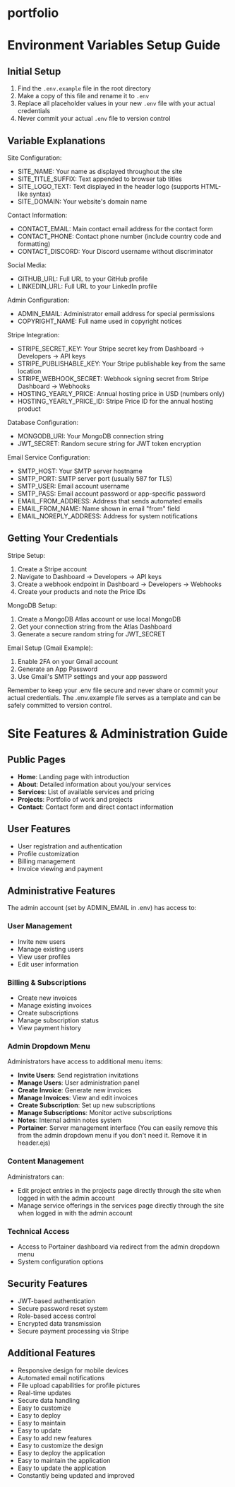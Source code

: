 # portfolio

# Environment Variables Setup Guide

## Initial Setup
1. Find the `.env.example` file in the root directory
2. Make a copy of this file and rename it to `.env`
3. Replace all placeholder values in your new `.env` file with your actual credentials
4. Never commit your actual `.env` file to version control

## Variable Explanations

Site Configuration:
- SITE_NAME: Your name as displayed throughout the site
- SITE_TITLE_SUFFIX: Text appended to browser tab titles
- SITE_LOGO_TEXT: Text displayed in the header logo (supports HTML-like syntax)
- SITE_DOMAIN: Your website's domain name

Contact Information:
- CONTACT_EMAIL: Main contact email address for the contact form
- CONTACT_PHONE: Contact phone number (include country code and formatting)
- CONTACT_DISCORD: Your Discord username without discriminator

Social Media:
- GITHUB_URL: Full URL to your GitHub profile
- LINKEDIN_URL: Full URL to your LinkedIn profile

Admin Configuration:
- ADMIN_EMAIL: Administrator email address for special permissions
- COPYRIGHT_NAME: Full name used in copyright notices

Stripe Integration:
- STRIPE_SECRET_KEY: Your Stripe secret key from Dashboard → Developers → API keys
- STRIPE_PUBLISHABLE_KEY: Your Stripe publishable key from the same location
- STRIPE_WEBHOOK_SECRET: Webhook signing secret from Stripe Dashboard → Webhooks
- HOSTING_YEARLY_PRICE: Annual hosting price in USD (numbers only)
- HOSTING_YEARLY_PRICE_ID: Stripe Price ID for the annual hosting product

Database Configuration:
- MONGODB_URI: Your MongoDB connection string
- JWT_SECRET: Random secure string for JWT token encryption

Email Service Configuration:
- SMTP_HOST: Your SMTP server hostname
- SMTP_PORT: SMTP server port (usually 587 for TLS)
- SMTP_USER: Email account username
- SMTP_PASS: Email account password or app-specific password
- EMAIL_FROM_ADDRESS: Address that sends automated emails
- EMAIL_FROM_NAME: Name shown in email "from" field
- EMAIL_NOREPLY_ADDRESS: Address for system notifications

## Getting Your Credentials

Stripe Setup:
1. Create a Stripe account
2. Navigate to Dashboard → Developers → API keys
3. Create a webhook endpoint in Dashboard → Developers → Webhooks
4. Create your products and note the Price IDs

MongoDB Setup:
1. Create a MongoDB Atlas account or use local MongoDB
2. Get your connection string from the Atlas Dashboard
3. Generate a secure random string for JWT_SECRET

Email Setup (Gmail Example):
1. Enable 2FA on your Gmail account
2. Generate an App Password
3. Use Gmail's SMTP settings and your app password

Remember to keep your .env file secure and never share or commit your actual credentials. The .env.example file serves as a template and can be safely committed to version control.

# Site Features & Administration Guide

## Public Pages
- **Home**: Landing page with introduction
- **About**: Detailed information about you/your services
- **Services**: List of available services and pricing
- **Projects**: Portfolio of work and projects
- **Contact**: Contact form and direct contact information

## User Features
- User registration and authentication
- Profile customization
- Billing management
- Invoice viewing and payment

## Administrative Features
The admin account (set by ADMIN_EMAIL in .env) has access to:

### User Management
- Invite new users
- Manage existing users
- View user profiles
- Edit user information

### Billing & Subscriptions
- Create new invoices
- Manage existing invoices
- Create subscriptions
- Manage subscription status
- View payment history

### Admin Dropdown Menu
Administrators have access to additional menu items:
- **Invite Users**: Send registration invitations
- **Manage Users**: User administration panel
- **Create Invoice**: Generate new invoices
- **Manage Invoices**: View and edit invoices
- **Create Subscription**: Set up new subscriptions
- **Manage Subscriptions**: Monitor active subscriptions
- **Notes**: Internal admin notes system
- **Portainer**: Server management interface (You can easily remove this from the admin dropdown menu if you don't need it. Remove it in header.ejs)

### Content Management
Administrators can:
- Edit project entries in the projects page directly through the site when logged in with the admin account
- Manage service offerings in the services page directly through the site when logged in with the admin account


### Technical Access
- Access to Portainer dashboard via redirect from the admin dropdown menu
- System configuration options

## Security Features
- JWT-based authentication
- Secure password reset system
- Role-based access control
- Encrypted data transmission
- Secure payment processing via Stripe

## Additional Features
- Responsive design for mobile devices
- Automated email notifications
- File upload capabilities for profile pictures
- Real-time updates
- Secure data handling
- Easy to customize
- Easy to deploy
- Easy to maintain
- Easy to update
- Easy to add new features
- Easy to customize the design
- Easy to deploy the application
- Easy to maintain the application
- Easy to update the application
- Constantly being updated and improved
